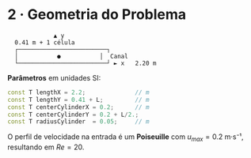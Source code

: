 # 2 · Geometria do Problema

```text
             ▲ y
  0.41 m + 1 célula
  ┌─────────────────────────┐
  │           ●           │  Canal
  └─────────────────────────┘ ► x   2.20 m
```

**Parâmetros** em unidades SI:

```cpp
const T lengthX = 2.2;              // m
const T lengthY = 0.41 + L;         // m
const T centerCylinderX = 0.2;      // m
const T centerCylinderY = 0.2 + L/2.; 
const T radiusCylinder  = 0.05;     // m
```

O perfil de velocidade na entrada é um **Poiseuille** com
$u_{max}=0.2$   m·s⁻¹, resultando em $Re = 20$.


